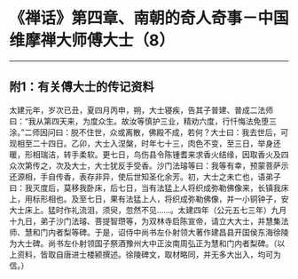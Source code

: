 # 《禅话》第四章、南朝的奇人奇事－中国维摩禅大师傅大士（8）

------

## 附1：有关傅大士的传记资料

太建元年，岁次已丑，夏四月丙申，朔，大士寝疾，告其子普建、普成二法师曰：“我从第四天来，为度众生。故汝等慎护三业，精劝六度，行忏悔法免堕三涂。”二师因问曰：脱不住世，众或离散，佛殿不成，若何？大士曰：我去世后，可现相至二十四日。乙卯，大士入涅槃，时年七十三，肉色不变，至三日，举身还暖，形相瑞洁，转手柔软。更七日，鸟伤县令陈锺耆来求香火结缘，因取香火及四众次第传之，次及大士，大士犹反手受香。沙门法璿等曰：我等有幸，预蒙菩萨示还源相，手自传香，表存非异，使后世知圣化余芳。初，大士之未亡也，语弟子曰：我灭度后，莫移我卧床，后七日，当有法猛上人将织成弥勒佛像来，长镇我床上，用标形相也。及至七日，果有法猛上人，将织成弥勒佛像，并一小铜钟子，安大士床上。猛时作礼流泪，须臾，忽然不见......。太建四年（公元五七三年）九月十九日，弟子沙门法璿、菩提智瓒等，为双林寺启陈宣帝，请立大大士，并慧集法师、慧和门内者梨等碑。于是，诏侍中尚书左仆射领大著作建昌县开国侯东海徐陵为大士碑。尚书左仆射领国子祭酒豫州大中正汝南周弘正为慧和门内者梨碑。（以上资料，皆取自唐进士楼颍撰述。徐陵碑文，取材略同，并无多大出入，均可为信。）
